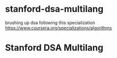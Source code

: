 # stanford-dsa-multilang
brushing up dsa following this specialization https://www.coursera.org/specializations/algorithms
# Stanford DSA Multilang
